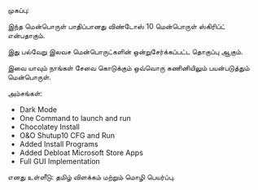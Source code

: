 முகப்பு:

இந்த மென்பொருள் பாதிப்பானது விண்டோஸ் 10 மென்பொருள் ஸ்கிரிப்ட் என்பதாகும்.

இது பல்வேறு இலவச மென்பொருட்களின் ஒன்றுசேர்க்கப்பட்ட தொகுப்பு ஆகும். 

இவை யாவும் நாங்கள் சேவை கொடுக்கும் ஒவ்வொரு கணினியிலும் பயன்படுத்தும் மென்பொருள்.

அம்சங்கள்:

- Dark Mode
- One Command to launch and run
- Chocolatey Install
- O&O Shutup10 CFG and Run
- Added Install Programs
- Added Debloat Microsoft Store Apps
- Full GUI Implementation

எனது உள்ளீடு:
தமிழ் விளக்கம் மற்றும் மொழி பெயர்ப்பு.
